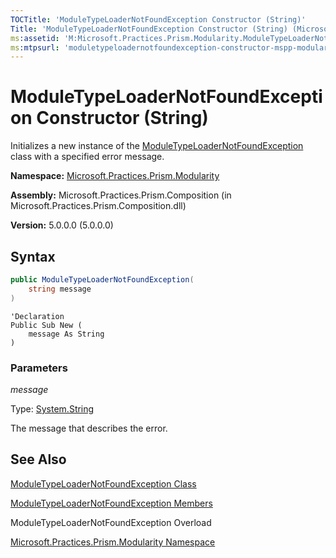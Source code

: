 ```yaml
---
TOCTitle: 'ModuleTypeLoaderNotFoundException Constructor (String)'
Title: 'ModuleTypeLoaderNotFoundException Constructor (String) (Microsoft.Practices.Prism.Modularity)'
ms:assetid: 'M:Microsoft.Practices.Prism.Modularity.ModuleTypeLoaderNotFoundException.\#ctor(System.String)'
ms:mtpsurl: 'moduletypeloadernotfoundexception-constructor-mspp-modularity.md'
---
```



# ModuleTypeLoaderNotFoundException Constructor (String)

Initializes a new instance of the [ModuleTypeLoaderNotFoundException](https://msdn.microsoft.com/library/microsoft.practices.prism.modularity.moduletypeloadernotfoundexception) class with a specified error message.

**Namespace:** [Microsoft.Practices.Prism.Modularity](https://msdn.microsoft.com/library/microsoft.practices.prism.modularity)

**Assembly:** Microsoft.Practices.Prism.Composition (in Microsoft.Practices.Prism.Composition.dll)

**Version:** 5.0.0.0 (5.0.0.0)

## Syntax

```C#
public ModuleTypeLoaderNotFoundException(
	string message
)
```

```VB
'Declaration
Public Sub New ( 
	message As String
)
```

### Parameters

*message*

Type: [System.String](http://msdn.microsoft.com/en-us/library/s1wwdcbf)

The message that describes the error.

## See Also

[ModuleTypeLoaderNotFoundException Class](https://msdn.microsoft.com/library/microsoft.practices.prism.modularity.moduletypeloadernotfoundexception)

[ModuleTypeLoaderNotFoundException Members](https://msdn.microsoft.com/en-us/library/microsoft.practices.prism.modularity.moduletypeloadernotfoundexception_members)

ModuleTypeLoaderNotFoundException Overload

[Microsoft.Practices.Prism.Modularity Namespace](https://msdn.microsoft.com/library/microsoft.practices.prism.modularity)
